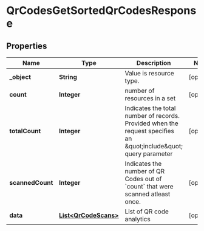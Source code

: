

# QrCodesGetSortedQrCodesResponse


## Properties

| Name | Type | Description | Notes |
|------------ | ------------- | ------------- | -------------|
|**_object** | **String** | Value is resource type. |  [optional] |
|**count** | **Integer** | number of resources in a set |  [optional] |
|**totalCount** | **Integer** | Indicates the total number of records. Provided when the request specifies an \&quot;include\&quot; query parameter |  [optional] |
|**scannedCount** | **Integer** | Indicates the number of QR Codes out of &#x60;count&#x60; that were scanned atleast once. |  [optional] |
|**data** | [**List&lt;QrCodeScans&gt;**](QrCodeScans.md) | List of QR code analytics |  [optional] |



